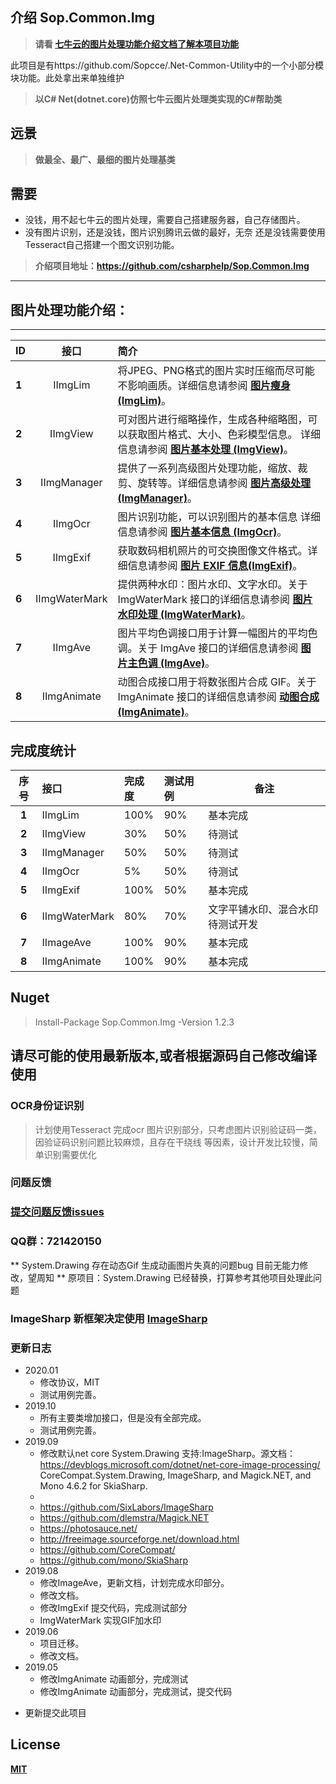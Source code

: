 ## 介绍  Sop.Common.Img
 > **请看 [七牛云的图片处理功能介绍文档了解本项目功能](https://developer.qiniu.com/dora/manual/3683/img-directions-for-use)**

此项目是有https://github.com/Sopcce/.Net-Common-Utility中的一个小部分模块功能。此处拿出来单独维护
 > **以C# Net(dotnet.core)仿照七牛云图片处理类实现的C#帮助类**

## 远景
>   **做最全、最广、最细的图片处理基类**

## 需要
- 没钱，用不起七牛云的图片处理，需要自己搭建服务器，自己存储图片。
- 没有图片识别，还是没钱，图片识别腾讯云做的最好，无奈 还是没钱需要使用Tesseract自己搭建一个图文识别功能。
> **介绍项目地址：https://github.com/csharphelp/Sop.Common.Img**

----
## 图片处理功能介绍：

----

| ID|接口  | 简介   |   
|:--|:------: | :------------------------------  |
|**1**| IImgLim      | 将JPEG、PNG格式的图片实时压缩而尽可能不影响画质。详细信息请参阅  [**图片瘦身 (ImgLim)**](https://github.com/csharphelp/Sop.Common.Img/wiki/image-thin-body-imageslim)。  |  
|**2**| IImgView |可对图片进行缩略操作，生成各种缩略图，可以获取图片格式、大小、色彩模型信息。 详细信息请参阅 [**图片基本处理 (ImgView)**](https://github.com/csharphelp/Sop.Common.Img/wiki/basic-processing-images-imageview)。   |   
|**3**| IImgManager|提供了一系列高级图片处理功能，缩放、裁剪、旋转等。详细信息请参阅 [**图片高级处理 (ImgManager)**](https://github.com/csharphelp/Sop.Common.Img/wiki/the-advanced-treatment-of-images-imagemogr)。   |   
|**4**| IImgOcr        |  图片识别功能，可以识别图片的基本信息 详细信息请参阅 [**图片基本信息 (ImgOcr)**](https://github.com/csharphelp/Sop.Common.Img/wiki/pictures-basic-information-imageinfo)。 |  
|**5**| IImgExif  | 获取数码相机照片的可交换图像文件格式。详细信息请参阅 [**图片 EXIF 信息(ImgExif)**]([exif](https://github.com/csharphelp/Sop.Common.Img/wiki/exif))。 |  
|**6**| IImgWaterMark| 提供两种水印：图片水印、文字水印。关于 ImgWaterMark 接口的详细信息请参阅 [**图片水印处理 (ImgWaterMark)**](https://github.com/csharphelp/Sop.Common.Img/wiki/image-watermarking-processing-watermark)。 |  
|**7**| IImgAve        |图片平均色调接口用于计算一幅图片的平均色调。关于 ImgAve 接口的详细信息请参阅  [**图片主色调 (ImgAve)**](https://github.com/csharphelp/Sop.Common.Img/wiki/image-average-hue-imageave)。 |  
|**8**| IImgAnimate        |    动图合成接口用于将数张图片合成 GIF。关于 ImgAnimate 接口的详细信息请参阅 [**动图合成 (ImgAnimate)**](https://github.com/csharphelp/Sop.Common.Img/wiki/animate)。 |  



## 完成度统计

|**序号**|**接口**|**完成度**|**测试用例** | **备注**     |
|:--:  |:-----    | :---|:----  |-------  |
|**1** |IImgLim      |100%  |  90%   |基本完成 |   
|**2** |IImgView     |30%   |  50%   |待测试   |    
|**3** |IImgManager  |50%   |  50%   |待测试   |   
|**4** |IImgOcr      |5%    |  50%   |待测试   |   
|**5** |IImgExif     |100%   |  50%   |基本完成   |   
|**6** |IImgWaterMark|80%   |  70%   | 文字平铺水印、混合水印待测试开发|
|**7** |IImageAve    |100%  |  90%   |基本完成 |   
|**8** |IImgAnimate  |100%  |  90%   |基本完成 |   

 

## Nuget

> Install-Package Sop.Common.Img -Version 1.2.3


## 请尽可能的使用最新版本,或者根据源码自己修改编译使用

### OCR身份证识别
 
> 计划使用Tesseract 完成ocr 图片识别部分，只考虑图片识别验证码一类，
因验证码识别问题比较麻烦，且存在干绕线 等因素，设计开发比较慢，简单识别需要优化

### 问题反馈
###  [提交问题反馈issues](https://github.com/csharphelp/Sop.Common.Img/issues)
### QQ群：721420150

 ** System.Drawing 存在动态Gif 生成动画图片失真的问题bug 目前无能力修改，望周知 **
 原项目：System.Drawing 已经替换，打算参考其他项目处理此问题
 
### ImageSharp 新框架决定使用 [ImageSharp](https://github.com/SixLabors/ImageSharp)

### 更新日志
+ 2020.01
  + 修改协议，MIT
  + 测试用例完善。 
+ 2019.10
  + 所有主要类增加接口，但是没有全部完成。
  + 测试用例完善。 
+ 2019.09
  + 修改默认net core  System.Drawing 支持:ImageSharp。源文档：https://devblogs.microsoft.com/dotnet/net-core-image-processing/                              CoreCompat.System.Drawing, ImageSharp, and Magick.NET, and Mono 4.6.2 for SkiaSharp.
  + 
  + https://github.com/SixLabors/ImageSharp
  + https://github.com/dlemstra/Magick.NET
  + https://photosauce.net/
  + http://freeimage.sourceforge.net/download.html
  + https://github.com/CoreCompat/
  + https://github.com/mono/SkiaSharp
+ 2019.08
  + 修改ImageAve，更新文档，计划完成水印部分。
  + 修改文档。
  + 修改ImgExif 提交代码，完成测试部分
  + ImgWaterMark 实现GIF加水印
+ 2019.06
  + 项目迁移。
  + 修改文档。
+ 2019.05
    * 修改ImgAnimate 动画部分，完成测试
    * 修改ImgAnimate 动画部分，完成测试，提交代码
-  更新提交此项目


## License
 
[**MIT**](https://github.com/csharphelp/Sop.Common.Img/blob/master/LICENSE)
